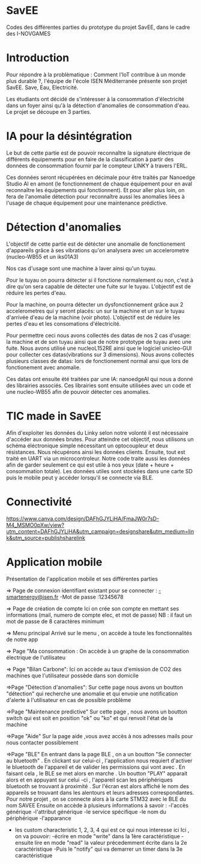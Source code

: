 # SavEE
Codes des différentes parties du prototype du projet SavEE, dans le cadre des I-NOVGAMES

# Introduction
Pour répondre à la problèmatique : Comment l'IoT contribue à un monde plus durable ?, l'équipe de l'école ISEN Méditerranée présente son projet SavEE. Save, Eau, Electricité. 

Les étudiants ont décidé de s'intéresser à la consommation d'électricité dans un foyer ainsi qu'à la détection d'anomalies de consommation d'eau. Le projet se découpe en 3 parties. 

# IA pour la désintégration
Le but de cette partie est de pouvoir reconnaître la signature électrique de différents équipements pour en faire de la classification à partir des données de consommation fournir par le compteur LINKY à travers l'ERL. 

Ces données seront récupérées en décimale pour être traités par Nanoedge Studio AI en amont (le fonctionnement de chaque équipement pour en aval reconnaître les équipements qui fonctionnent). Et pour aller plus loin, on fera de l'anomalie détection pour reconnaître aussi les anomalies liées à l'usage de chaque équipement pour une maintenance prédictive. 

# Détection d'anomalies
L'objectif de cette partie est de détécter une anomalie de fonctionement d'appareils grâce à ses vibrations qu'on analysera avec un accelerometre (nucleo-WB55 et un iks01A3)


Nos cas d'usage sont une machine à laver ainsi qu'un tuyau.
 
Pour le tuyau on pourra détecter si il fonctione normalement ou non, c'est à dire qu'on sera capable de détecter une fuite sur le tuyau. L'objectif est de réduire les pertes d'eau.

Pour la machine, on pourra détecter un dysfonctionnement grâce aux 2 accelerometres qui y seront placés: un sur la machine et un sur le tuyau d'arrivée d'eau de la machine (voir photo). L'objectif est de réduire les pertes d'eau et les consomations d'électricité.

Pour permettre ceci nous avons collectés des datas de nos 2 cas d'usage: la machine et de son tuyau ainsi que de notre prototype de tuyau avec une fuite. Nous avons utilisé une nucleoL152RE ainsi que le logiciel unicleo-GUI pour collecter ces datas(vibrations sur 3 dimensions). Nous avons collectés plusieurs classes de datas: lors de fonctionement normal ansi que lors de fonctionement avec anomalie.

Ces datas ont ensuite été traitées par une IA: nanoedgeAI qui nous a donné des librairies associés. Ces librairies sont ensuite utilisées avec un code et une nucleo-WB55 afin de pouvoir détecter ces anomalies.


# TIC made in SavEE
Afin d'exploiter les données du Linky selon notre volonté il est nécessaire d'accéder aux données brutes. Pour atteindre cet objectif, nous utilisons un schéma éléctronique simple nécessitant un optocoupleur et deux résistances. Nous récupérons ainsi les données clients. Ensuite, tout est traité en UART via un microcontroleur. Notre code traite aussi les données afin de garder seulement ce qui est utile à nos yeux (date + heure + consommation totale). Les données utiles sont stockées dans une carte SD puis le mobile peut y accéder lorsqu'il se connecte via BLE.

# Connectivité
https://www.canva.com/design/DAFhGJYLjHA/FmaJW0r7sD-M4_MSMO0pXw/view?utm_content=DAFhGJYLjHA&utm_campaign=designshare&utm_medium=link&utm_source=publishsharelink   
# Application mobile
Présentation de l'application mobile et ses différentes parties 

=> Page de connexion 
identifiant existant pour se connecter : 
-smartenergy@isen.fr
-Mot de passe :12345678

=> Page de création de compte 
Ici on crée son compte en mettant ses informations (mail, numero de compte elec, et mot de passe)
NB : il faut un mot de passe de 8 caractères minimum 

=> Menu principal
Arrivé sur le menu , on accède à toute les fonctionnalités de notre app 

=> Page "Ma consommation : 
On accède à un graphe de la consommation électrique de l'utilisateu

=> Page "Bilan Carbone": 
Ici on accède au taux d'emission de CO2 des machines que l'utilisateur possède dans son domicile 

=>Page "Détection d'anomalies": 
Sur cette page nous avons un boutton "détection" qui recherche une anomalie et qui envoie une notification d'alerte à l'utilisateur en cas de possible problème 

=>Page "Maintenance predictive" 
Sur cette page , nous avons un boutton switch qui est soit en position "ok" ou "ko" et qui renvoit l'état de la machine 

=>Page "Aide" 
Sur la page aide ,vous avez accès à nos adresses mails pour nous contacter possiblement 

=>Page "BLE" 
En entrant dans la page BLE , on a un boutton "Se connecter au bluetooth" . En clickant sur celui-ci , l'application nous requiert d'activer le bluetooth de l'appareil et de valider les permissions qui vont avec . En faisant cela , le BLE se met alors en marche . 
Un boutton "PLAY" apparait alors et en appuyant sur celui -ci , l'appareil scan les périphériques bluetooth se trouvant à proximité . Sur l'écran est alors affiché le nom des appareils se trouvant dans les alentours et leurs adresses correspondantes.
Pour notre projet , on se connecte alors à la carte STM32 avec le BLE du nom SAVEE
Ensuite on accède à plusieurs informations à savoir : 
-l'accès générique
-l'attribut générique
-le service spécifique
-le nom du périphérique
-l'apparance
- les custom characteristic 1, 2, 3, 4 qui est ce qui nous interesse ici 
Ici , on va pouvoir: 
-écrire en mode "write" dans la 1ère caractéristique
-ensuite lire en mode "read" la valeur précedemment écrite dans la 2e caractéristique 
-Puis le "notify" qui va demarrer un timer dans la 3e caractéristique
